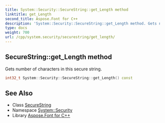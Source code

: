 ```yaml
---
title: System::Security::SecureString::get_Length method
linktitle: get_Length
second_title: Aspose.Font for C++
description: 'System::Security::SecureString::get_Length method. Gets number of characters in this secure string in C++.'
type: docs
weight: 700
url: /cpp/system.security/securestring/get_length/
---
```

## SecureString::get_Length method


Gets number of characters in this secure string.

```cpp
int32_t System::Security::SecureString::get_Length() const
```

## See Also

* Class [SecureString](../)
* Namespace [System::Security](../../)
* Library [Aspose.Font for C++](../../../)
